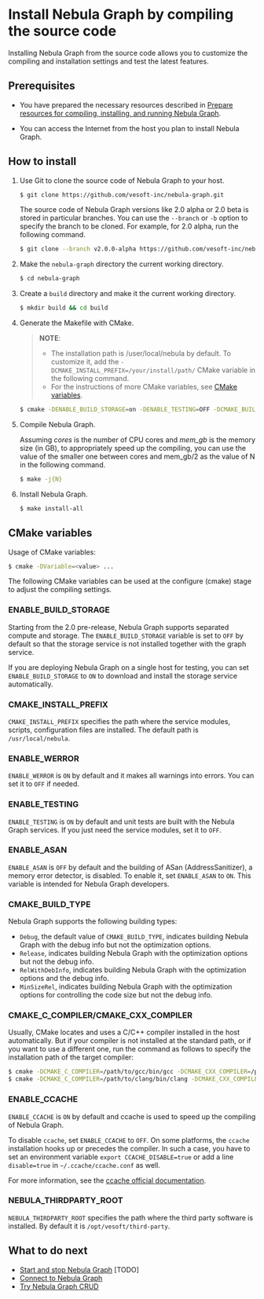 # Install Nebula Graph by compiling the source code

Installing Nebula Graph from the source code allows you to customize the compiling and installation settings and test the latest features.

## Prerequisites

* You have prepared the necessary resources described in [Prepare resources for compiling, installing, and running Nebula Graph](../1.resource-preparations.md/).

* You can access the Internet from the host you plan to install Nebula Graph.

## How to install

1. Use Git to clone the source code of Nebula Graph to your host.

    ```bash
    $ git clone https://github.com/vesoft-inc/nebula-graph.git
    ```

    The source code of Nebula Graph versions like 2.0 alpha or 2.0 beta is stored in particular branches. You can use the `--branch` or `-b` option to specify the branch to be cloned. For example, for 2.0 alpha, run the following command.

    ```bash
    $ git clone --branch v2.0.0-alpha https://github.com/vesoft-inc/nebula-graph.git
    ```

2. Make the `nebula-graph` directory the current working directory.

    ```bash
    $ cd nebula-graph
    ```

3. Create a `build` directory and make it the current working directory.

    ```bash
    $ mkdir build && cd build
    ```

4. Generate the Makefile with CMake.

    > **NOTE**:
    >
    >* The installation path is /user/local/nebula by default. To customize it, add the `-DCMAKE_INSTALL_PREFIX=/your/install/path/` CMake variable in the following command.
    >* For the instructions of more CMake variables, see [CMake variables](#cmake-variables).

    ```bash
    $ cmake -DENABLE_BUILD_STORAGE=on -DENABLE_TESTING=OFF -DCMAKE_BUILD_TYPE=Release ..
    ```

5. Compile Nebula Graph.

    Assuming *cores* is the number of CPU cores and *mem_gb* is the memory size (in GB), to appropriately speed up the compiling, you can use the value of the smaller one between cores and mem_gb/2 as the value of N in the following command.

    ```bash
    $ make -j{N}
    ```

6. Install Nebula Graph.

    ```bash
    $ make install-all
    ```

## CMake variables

Usage of CMake variables:

```bash
$ cmake -DVariable=<value> ...
```

The following CMake variables can be used at the configure (cmake) stage to adjust the compiling settings.

### ENABLE_BUILD_STORAGE

Starting from the 2.0 pre-release, Nebula Graph supports separated compute and storage. The `ENABLE_BUILD_STORAGE` variable is set to `OFF` by default so that the storage service is not installed together with the graph service.

If you are deploying Nebula Graph on a single host for testing, you can set `ENABLE_BUILD_STORAGE` to `ON` to download and install the storage service automatically.

### CMAKE_INSTALL_PREFIX

`CMAKE_INSTALL_PREFIX` specifies the path where the service modules, scripts, configuration files are installed. The default path is `/usr/local/nebula`.

### ENABLE_WERROR

`ENABLE_WERROR` is `ON` by default and it makes all warnings into errors. You can set it to `OFF` if needed.

### ENABLE_TESTING

`ENABLE_TESTING` is `ON` by default and unit tests are built with the Nebula Graph services. If you just need the service modules, set it to `OFF`.

### ENABLE_ASAN

`ENABLE_ASAN` is `OFF` by default and the building of ASan (AddressSanitizer), a memory error detector, is disabled. To enable it, set `ENABLE_ASAN` to `ON`. This variable is intended for Nebula Graph developers.

### CMAKE_BUILD_TYPE

Nebula Graph supports the following building types:

* `Debug`, the default value of `CMAKE_BUILD_TYPE`, indicates building Nebula Graph with the debug info but not the optimization options.
* `Release`, indicates building Nebula Graph with the optimization options but not the debug info.
* `RelWithDebInfo`, indicates building Nebula Graph with the optimization options and the debug info.
* `MinSizeRel`, indicates building Nebula Graph with the optimization options for controlling the code size but not the debug info.

### CMAKE_C_COMPILER/CMAKE_CXX_COMPILER

Usually, CMake locates and uses a C/C++ compiler installed in the host automatically. But if your compiler is not installed at the standard path, or if you want to use a different one, run the command as follows to specify the installation path of the target compiler:

```bash
$ cmake -DCMAKE_C_COMPILER=/path/to/gcc/bin/gcc -DCMAKE_CXX_COMPILER=/path/to/gcc/bin/g++ ..
$ cmake -DCMAKE_C_COMPILER=/path/to/clang/bin/clang -DCMAKE_CXX_COMPILER=/path/to/clang/bin/clang++ ..
```

### ENABLE_CCACHE

`ENABLE_CCACHE` is `ON` by default and ccache is used to speed up the compiling of Nebula Graph.

To disable `ccache`, set `ENABLE_CCACHE` to `OFF`. On some platforms, the `ccache` installation hooks up or precedes the compiler. In such a case, you have to set an environment variable `export CCACHE_DISABLE=true` or add a line `disable=true` in `~/.ccache/ccache.conf` as well.

For more information, see the [ccache official documentation](https://ccache.dev/manual/3.7.6.html).

### NEBULA_THIRDPARTY_ROOT

`NEBULA_THIRDPARTY_ROOT` specifies the path where the third party software is installed. By default it is `/opt/vesoft/third-party`.

## What to do next

* [Start and stop Nebula Graph](../4.start-and-stop-nebula-graph.md) [TODO]
* [Connect to Nebula Graph](../../3.quick-start/3.connect-to-nebula-graph.md)
* [Try Nebula Graph CRUD](../../3.quick-start/4.nebua-graph-crud.md)
